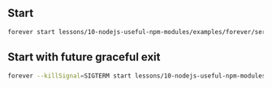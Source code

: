 ## Start

```bash
forever start lessons/10-nodejs-useful-npm-modules/examples/forever/server.js
```

## Start with future graceful exit

```bash
forever --killSignal=SIGTERM start lessons/10-nodejs-useful-npm-modules/examples/forever/graceful-exit.js
```
